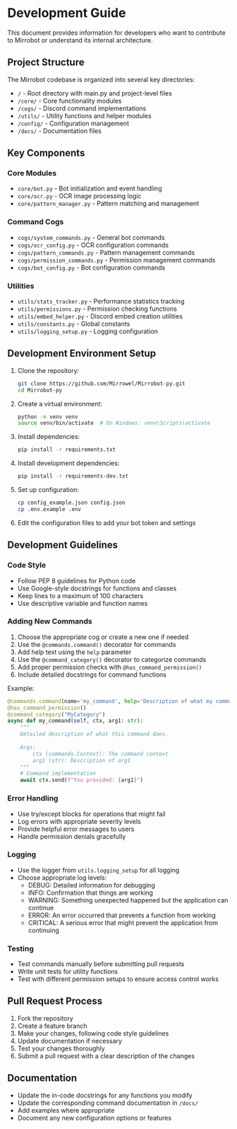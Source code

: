 # Development Guide

This document provides information for developers who want to contribute to Mirrobot or understand its internal architecture.

## Project Structure

The Mirrobot codebase is organized into several key directories:

- `/` - Root directory with main.py and project-level files
- `/core/` - Core functionality modules
- `/cogs/` - Discord command implementations
- `/utils/` - Utility functions and helper modules
- `/config/` - Configuration management
- `/docs/` - Documentation files

## Key Components

### Core Modules

- `core/bot.py` - Bot initialization and event handling
- `core/ocr.py` - OCR image processing logic
- `core/pattern_manager.py` - Pattern matching and management

### Command Cogs

- `cogs/system_commands.py` - General bot commands
- `cogs/ocr_config.py` - OCR configuration commands
- `cogs/pattern_commands.py` - Pattern management commands
- `cogs/permission_commands.py` - Permission management commands
- `cogs/bot_config.py` - Bot configuration commands

### Utilities

- `utils/stats_tracker.py` - Performance statistics tracking
- `utils/permissions.py` - Permission checking functions
- `utils/embed_helper.py` - Discord embed creation utilities
- `utils/constants.py` - Global constants
- `utils/logging_setup.py` - Logging configuration

## Development Environment Setup

1. Clone the repository:
   ```bash
   git clone https://github.com/Mirrowel/Mirrobot-py.git
   cd Mirrobot-py
   ```

2. Create a virtual environment:
   ```bash
   python -m venv venv
   source venv/bin/activate  # On Windows: venv\Scripts\activate
   ```

3. Install dependencies:
   ```bash
   pip install -r requirements.txt
   ```

4. Install development dependencies:
   ```bash
   pip install -r requirements-dev.txt
   ```

5. Set up configuration:
   ```bash
   cp config_example.json config.json
   cp .env.example .env
   ```
   
6. Edit the configuration files to add your bot token and settings

## Development Guidelines

### Code Style

- Follow PEP 8 guidelines for Python code
- Use Google-style docstrings for functions and classes
- Keep lines to a maximum of 100 characters
- Use descriptive variable and function names

### Adding New Commands

1. Choose the appropriate cog or create a new one if needed
2. Use the `@commands.command()` decorator for commands
3. Add help text using the `help` parameter
4. Use the `@command_category()` decorator to categorize commands
5. Add proper permission checks with `@has_command_permission()`
6. Include detailed docstrings for command functions

Example:

```python
@commands.command(name='my_command', help='Description of what my command does.\nArguments: arg1 - Description of arg1\nExample: !my_command value')
@has_command_permission()
@command_category("MyCategory")
async def my_command(self, ctx, arg1: str):
    """
    Detailed description of what this command does.
    
    Args:
        ctx (commands.Context): The command context
        arg1 (str): Description of arg1
    """
    # Command implementation
    await ctx.send(f"You provided: {arg1}")
```

### Error Handling

- Use try/except blocks for operations that might fail
- Log errors with appropriate severity levels
- Provide helpful error messages to users
- Handle permission denials gracefully

### Logging

- Use the logger from `utils.logging_setup` for all logging
- Choose appropriate log levels:
  - DEBUG: Detailed information for debugging
  - INFO: Confirmation that things are working
  - WARNING: Something unexpected happened but the application can continue
  - ERROR: An error occurred that prevents a function from working
  - CRITICAL: A serious error that might prevent the application from continuing

### Testing

- Test commands manually before submitting pull requests
- Write unit tests for utility functions
- Test with different permission setups to ensure access control works

## Pull Request Process

1. Fork the repository
2. Create a feature branch
3. Make your changes, following code style guidelines
4. Update documentation if necessary
5. Test your changes thoroughly
6. Submit a pull request with a clear description of the changes

## Documentation

- Update the in-code docstrings for any functions you modify
- Update the corresponding command documentation in `/docs/`
- Add examples where appropriate
- Document any new configuration options or features
